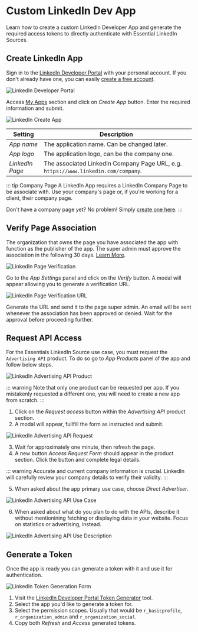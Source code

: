 # Custom LinkedIn Dev App

Learn how to create a custom LinkedIn Developer App and generate the required access tokens to directly authenticate with Essential LinkedIn Sources.

## Create LinkedIn App

Sign in to the [LinkedIn Developer Portal](https://www.linkedin.com/developers) with your personal account. If you don't already have one, you can easily [create a free account](https://www.linkedin.com/).

![LinkedIn Developer Portal](./assets/linkedin/ln-dev-portal.webp)

Access [My Apps](https://www.linkedin.com/developers/apps) section and click on *Create App* button. Enter the required information and submit.

![LinkedIn Create App](./assets/linkedin/ln-create-app.webp)

| Setting | Description |
| ------- | ----------- |
| *App name* | The application name. Can be changed later. |
| *App logo* | The application logo, can be the company one. |
| *LinkedIn Page* | The associated LinkedIn Company Page URL, e.g. `https://www.linkedin.com/company`. |

::: tip Company Page
A LinkedIn App requires a LinkedIn Company Page to be associate with. Use your company's page or, if you're working for a client, their company page.

Don't have a company page yet? No problem! Simply [create one here](https://www.linkedin.com/company/setup/new/).
:::

## Verify Page Association

The organization that owns the page you have associated the app with function as the publisher of the app. The super admin must approve the association in the following 30 days. [Learn More](https://www.linkedin.com/help/linkedin/answer/a548360/).

![LinkedIn Page Verification](./assets/linkedin/ln-verify-page.webp)

Go to the *App Settings* panel and click on the *Verify* button. A modal will appear allowing you to generate a verification URL.

![LinkedIn Page Verification URL](./assets/linkedin/ln-verify-page-url.webp)

Generate the URL and send it to the page super admin. An email will be sent whenever the association has been approved or denied. Wait for the approval before proceeding further.

## Request API Access

For the Essentials LinkedIn Source use case, you must request the `Advertising API` product. To do so go to *App Products* panel of the app and follow below steps.

![LinkedIn Advertising API Product](./assets/linkedin/ln-app-api-product.webp)

::: warning
Note that only one product can be requested per app. If you mistakenly requested a different one, you will need to create a new app from scratch.
:::

1. Click on the *Request access* button within the *Advertising API* product section.
2. A modal will appear, fullfill the form as instructed and submit.

![LinkedIn Advertising API Request](./assets/linkedin/ln-app-api-request.webp)

3. Wait for approximately one minute, then refresh the page.
4. A new button *Access Request Form* should appear in the product section. Click the button and complete legal details.

::: warning
Accurate and current company information is crucial. LinkedIn will carefully review your company details to verify their validity.
:::

5. When asked about the app primary use case, choose *Direct Advertiser*.

![LinkedIn Advertising API Use Case](./assets/linkedin/ln-app-api-use-case.webp)

6. When asked about what do you plan to do with the APIs, describe it without mentionining fetching or displaying data in your website. Focus on statistics or advertising, instead.

![LinkedIn Advertising API Use Description](./assets/linkedin/ln-app-api-use-description.webp)

## Generate a Token

Once the app is ready you can generate a token with it and use it for authentication.

![LinkedIn Token Generation Form](./assets/linkedin/ln-token-gen-form.webp)

1. Visit the [LinkedIn Developer Portal Token Generator](https://www.linkedin.com/developers/tools/oauth/token-generator) tool.
2. Select the app you'd like to generate a token for.
3. Select the permission scopes. Usually that would be `r_basicprofile`, `r_organization_admin` and `r_organization_social`.
4. Copy both *Refresh* and *Access* generated tokens.
